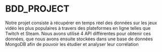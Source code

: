 # BDD_PROJECT
Notre projet consiste à récupérer en temps réel des données sur les jeux vidéo les plus populaires à travers des plateformes en ligne telles que Twitch et Steam. Nous avons utilisé 4 API différentes pour obtenir ces données, que nous avons ensuite stockées dans une base de données MongoDB afin de pouvoir les étudier et analyser leur corrélation
